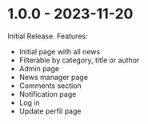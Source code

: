 1.0.0 - 2023-11-20 
=====

Initial Release. Features:

*   Initial page with all news
*   Filterable by category, title or author
*   Admin page
*   News manager page
*   Comments section
*   Notification page
*   Log in
*   Update perfil page
